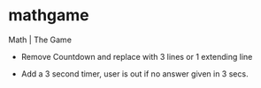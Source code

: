 # mathgame
Math | The Game

- Remove Countdown and replace with 3 lines or 1 extending line

- Add a 3 second timer, user is out if no answer given in 3 secs.